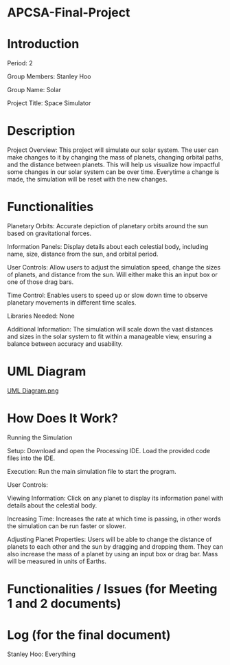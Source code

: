 # APCSA-Final-Project

# Introduction
Period: 2

Group Members: Stanley Hoo

Group Name: Solar

Project Title: Space Simulator


# Description
Project Overview: This project will simulate our solar system. The user can make changes to it by changing the mass of planets, changing orbital paths, and the distance between planets. This will help us visualize how impactful some changes in our solar system can be over time. Everytime a change is made, the simulation will be reset with the new changes.

# Functionalities
Planetary Orbits: Accurate depiction of planetary orbits around the sun based on gravitational forces.

Information Panels: Display details about each celestial body, including name, size, distance from the sun, and orbital period.

User Controls: Allow users to adjust the simulation speed, change the sizes of planets, and distance from the sun. Will either make this an input box or one of those drag bars.

Time Control: Enables users to speed up or slow down time to observe planetary movements in different time scales.

Libraries Needed: None

Additional Information: The simulation will scale down the vast distances and sizes in the solar system to fit within a manageable view, ensuring a balance between accuracy and usability.

# UML Diagram
[UML Diagram.png](https://github.com/Stanleyhoo1/APCSA-Final-Project/blob/5c199c6ecdb1340bbab465b9590181054fd2b06f/UML%20Diagram.png)

# How Does It Work?
Running the Simulation

Setup: Download and open the Processing IDE. Load the provided code files into the IDE.

Execution: Run the main simulation file to start the program.

User Controls:

Viewing Information: Click on any planet to display its information panel with details about the celestial body.

Increasing Time: Increases the rate at which time is passing, in other words the simulation can be run faster or slower.

Adjusting Planet Properties: Users will be able to change the distance of planets to each other and the sun by dragging and dropping them. They can also increase the mass of a planet by using an input box or drag bar. Mass will be measured in units of Earths. 

# Functionalities / Issues (for Meeting 1 and 2 documents)

# Log (for the final document)
Stanley Hoo: Everything
